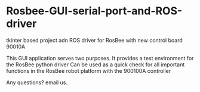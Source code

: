 # Rosbee-GUI-serial-port-and-ROS-driver
tkinter based project adn ROS driver for RosBee with new control board 90010A



This GUI application serves two purposes. 
  It provides a test environment for the RosBee python driver
  Can be used as a quick check for all important functions in the RosBee robot platform with the 900100A controller

Any questions? email us.
